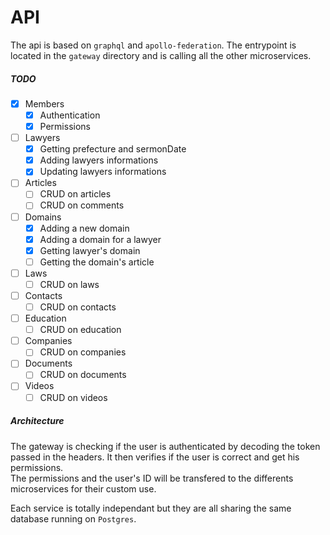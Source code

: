 # API

The api is based on `graphql` and `apollo-federation`. The entrypoint is located in
the `gateway` directory and is calling all the other microservices. <br />

##### TODO

- [x] Members
    - [x] Authentication
    - [x] Permissions
- [ ] Lawyers
    - [x] Getting prefecture and sermonDate
    - [x] Adding lawyers informations
    - [x] Updating lawyers informations
- [ ] Articles
    - [ ] CRUD on articles
    - [ ] CRUD on comments
- [ ] Domains
    - [x] Adding a new domain
    - [x] Adding a domain for a lawyer
    - [x] Getting lawyer's domain
    - [ ] Getting the domain's article
- [ ] Laws
    - [ ] CRUD on laws
- [ ] Contacts
    - [ ] CRUD on contacts
- [ ] Education
    - [ ] CRUD on education
- [ ] Companies
    - [ ] CRUD on companies
- [ ] Documents
    - [ ] CRUD on documents
- [ ] Videos
    - [ ] CRUD on videos
    
##### Architecture
The gateway is checking if the user is authenticated by decoding the token passed in the headers.
It then verifies if the user is correct and get his permissions. <br />
The permissions and the user's ID will be transfered to the differents microservices for their custom
use. <br />

Each service is totally independant but they are all sharing the same database running on `Postgres`.

